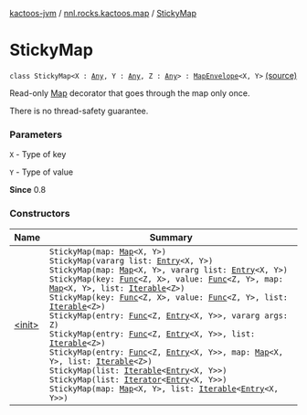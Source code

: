 [kactoos-jvm](../../index.md) / [nnl.rocks.kactoos.map](../index.md) / [StickyMap](.)

# StickyMap

`class StickyMap<X : `[`Any`](https://kotlinlang.org/api/latest/jvm/stdlib/kotlin/-any/index.html)`, Y : `[`Any`](https://kotlinlang.org/api/latest/jvm/stdlib/kotlin/-any/index.html)`, Z : `[`Any`](https://kotlinlang.org/api/latest/jvm/stdlib/kotlin/-any/index.html)`> : `[`MapEnvelope`](../-map-envelope/index.md)`<X, Y>` [(source)](https://github.com/neonailol/kactoos/blob/master/kactoos-jvm/src/main/kotlin/nnl/rocks/kactoos/map/StickyMap.kt#L21)

Read-only [Map](https://kotlinlang.org/api/latest/jvm/stdlib/kotlin.collections/-map/index.html) decorator that goes through the map only once.

There is no thread-safety guarantee.

### Parameters

`X` - Type of key

`Y` - Type of value

**Since**
0.8

### Constructors

| Name | Summary |
|---|---|
| [&lt;init&gt;](-init-.md) | `StickyMap(map: `[`Map`](https://kotlinlang.org/api/latest/jvm/stdlib/kotlin.collections/-map/index.html)`<X, Y>)`<br>`StickyMap(vararg list: `[`Entry`](https://kotlinlang.org/api/latest/jvm/stdlib/kotlin.collections/-map/-entry/index.html)`<X, Y>)`<br>`StickyMap(map: `[`Map`](https://kotlinlang.org/api/latest/jvm/stdlib/kotlin.collections/-map/index.html)`<X, Y>, vararg list: `[`Entry`](https://kotlinlang.org/api/latest/jvm/stdlib/kotlin.collections/-map/-entry/index.html)`<X, Y>)`<br>`StickyMap(key: `[`Func`](../../nnl.rocks.kactoos/-func/index.md)`<Z, X>, value: `[`Func`](../../nnl.rocks.kactoos/-func/index.md)`<Z, Y>, map: `[`Map`](https://kotlinlang.org/api/latest/jvm/stdlib/kotlin.collections/-map/index.html)`<X, Y>, list: `[`Iterable`](https://kotlinlang.org/api/latest/jvm/stdlib/kotlin.collections/-iterable/index.html)`<Z>)`<br>`StickyMap(key: `[`Func`](../../nnl.rocks.kactoos/-func/index.md)`<Z, X>, value: `[`Func`](../../nnl.rocks.kactoos/-func/index.md)`<Z, Y>, list: `[`Iterable`](https://kotlinlang.org/api/latest/jvm/stdlib/kotlin.collections/-iterable/index.html)`<Z>)`<br>`StickyMap(entry: `[`Func`](../../nnl.rocks.kactoos/-func/index.md)`<Z, `[`Entry`](https://kotlinlang.org/api/latest/jvm/stdlib/kotlin.collections/-map/-entry/index.html)`<X, Y>>, vararg args: Z)`<br>`StickyMap(entry: `[`Func`](../../nnl.rocks.kactoos/-func/index.md)`<Z, `[`Entry`](https://kotlinlang.org/api/latest/jvm/stdlib/kotlin.collections/-map/-entry/index.html)`<X, Y>>, list: `[`Iterable`](https://kotlinlang.org/api/latest/jvm/stdlib/kotlin.collections/-iterable/index.html)`<Z>)`<br>`StickyMap(entry: `[`Func`](../../nnl.rocks.kactoos/-func/index.md)`<Z, `[`Entry`](https://kotlinlang.org/api/latest/jvm/stdlib/kotlin.collections/-map/-entry/index.html)`<X, Y>>, map: `[`Map`](https://kotlinlang.org/api/latest/jvm/stdlib/kotlin.collections/-map/index.html)`<X, Y>, list: `[`Iterable`](https://kotlinlang.org/api/latest/jvm/stdlib/kotlin.collections/-iterable/index.html)`<Z>)`<br>`StickyMap(list: `[`Iterable`](https://kotlinlang.org/api/latest/jvm/stdlib/kotlin.collections/-iterable/index.html)`<`[`Entry`](https://kotlinlang.org/api/latest/jvm/stdlib/kotlin.collections/-map/-entry/index.html)`<X, Y>>)`<br>`StickyMap(list: `[`Iterator`](https://kotlinlang.org/api/latest/jvm/stdlib/kotlin.collections/-iterator/index.html)`<`[`Entry`](https://kotlinlang.org/api/latest/jvm/stdlib/kotlin.collections/-map/-entry/index.html)`<X, Y>>)`<br>`StickyMap(map: `[`Map`](https://kotlinlang.org/api/latest/jvm/stdlib/kotlin.collections/-map/index.html)`<X, Y>, list: `[`Iterable`](https://kotlinlang.org/api/latest/jvm/stdlib/kotlin.collections/-iterable/index.html)`<`[`Entry`](https://kotlinlang.org/api/latest/jvm/stdlib/kotlin.collections/-map/-entry/index.html)`<X, Y>>)` |
